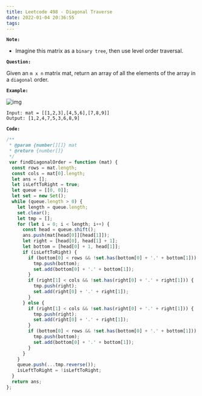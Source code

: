 ```yaml
---
title: Leetcode 498 - Diagonal Traverse
date: 2022-01-04 20:36:55
tags:
---
```

**`Note:`**
- Imagine this matrix as a `binary tree`, then use level order traversal.

**`Question:`**

Given an `m x n` matrix mat, return an array of all the elements of the array in a `diagonal` order.

**`Example:`**

![img](https://assets.leetcode.com/uploads/2021/04/10/diag1-grid.jpg)
```
Input: mat = [[1,2,3],[4,5,6],[7,8,9]]
Output: [1,2,4,7,5,3,6,8,9]
```

**`Code:`**
```javascript
/**
 * @param {number[][]} mat
 * @return {number[]}
 */
 var findDiagonalOrder = function (mat) {
  const rows = mat.length;
  const cols = mat[0].length;
  let ans = [];
  let isLeftToRight = true;
  let queue = [[0, 0]];
  let set = new Set();
  while (queue.length > 0) {
    let length = queue.length;
    set.clear();
    let tmp = [];
    for (let i = 0; i < length; i++) {
      const head = queue.shift();
      ans.push(mat[head[0]][head[1]]);
      let right = [head[0], head[1] + 1];
      let bottom = [head[0] + 1, head[1]];
      if (isLeftToRight) {
        if (bottom[0] < rows && !set.has(bottom[0] + '.' + bottom[1])) {
          tmp.push(bottom);
          set.add(bottom[0] + '.' + bottom[1]);
        }
        if (right[1] < cols && !set.has(right[0] + '.' + right[1])) {
          tmp.push(right);
          set.add(right[0] + '.' + right[1]);
        }
      } else {
        if (right[1] < cols && !set.has(right[0] + '.' + right[1])) {
          tmp.push(right);
          set.add(right[0] + '.' + right[1]);
        }
        if (bottom[0] < rows && !set.has(bottom[0] + '.' + bottom[1])) {
          tmp.push(bottom);
          set.add(bottom[0] + '.' + bottom[1]);
        }
      }
    }
    queue.push(...tmp.reverse());
    isLeftToRight = !isLeftToRight;
  }
  return ans;
};
```
